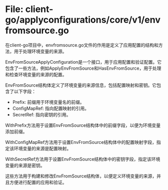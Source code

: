 # File: client-go/applyconfigurations/core/v1/envfromsource.go

在client-go项目中，envfromsource.go文件的作用是定义了应用配置的结构和方法，用于处理环境变量的来源。

EnvFromSourceApplyConfiguration是一个接口，用于应用配置和验证配置。它包含了一些方法，例如ApplyEnvFromSource和HasEnvFromSource，用于处理和检查环境变量的来源的配置。

EnvFromSource结构体定义了环境变量的来源信息，包括配置映射和密钥。它包含了以下字段：
- Prefix: 前缀用于环境变量名的前缀。
- ConfigMapRef: 指向配置映射的引用。
- SecretRef: 指向密钥的引用。

WithPrefix方法用于设置EnvFromSource结构体中的前缀字段，以便为环境变量添加前缀。

WithConfigMapRef方法用于设置EnvFromSource结构体中的配置映射字段，指定该环境变量的来源是配置映射。

WithSecretRef方法用于设置EnvFromSource结构体中的密钥字段，指定该环境变量的来源是密钥。

这些方法用于构建和修改EnvFromSource结构体，以便定义环境变量的来源，并且方便进行配置的应用和验证。

